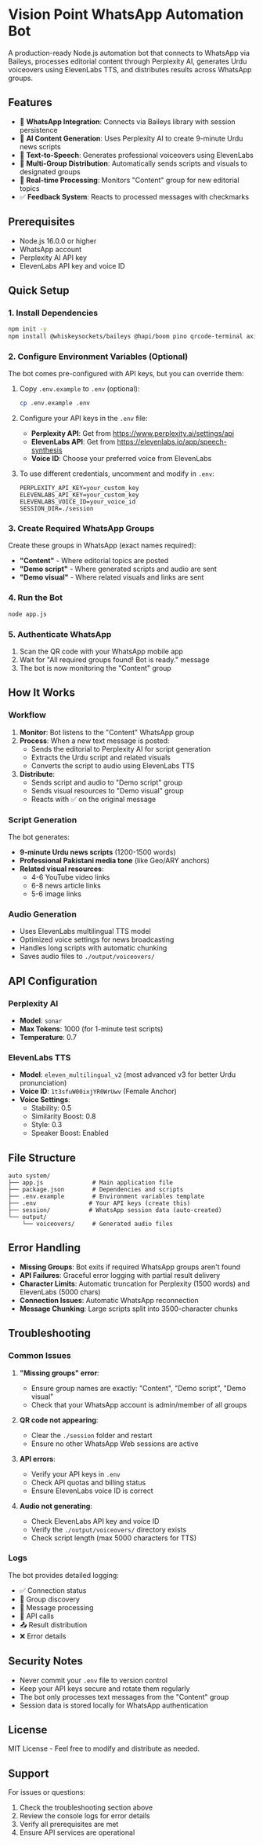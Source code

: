 # Vision Point WhatsApp Automation Bot

A production-ready Node.js automation bot that connects to WhatsApp via Baileys, processes editorial content through Perplexity AI, generates Urdu voiceovers using ElevenLabs TTS, and distributes results across WhatsApp groups.

## Features

- 🔗 **WhatsApp Integration**: Connects via Baileys library with session persistence
- 🤖 **AI Content Generation**: Uses Perplexity AI to create 9-minute Urdu news scripts
- 🎵 **Text-to-Speech**: Generates professional voiceovers using ElevenLabs
- 📱 **Multi-Group Distribution**: Automatically sends scripts and visuals to designated groups
- 🔄 **Real-time Processing**: Monitors "Content" group for new editorial topics
- ✅ **Feedback System**: Reacts to processed messages with checkmarks

## Prerequisites

- Node.js 16.0.0 or higher
- WhatsApp account
- Perplexity AI API key
- ElevenLabs API key and voice ID

## Quick Setup

### 1. Install Dependencies

```bash
npm init -y
npm install @whiskeysockets/baileys @hapi/boom pino qrcode-terminal axios dotenv fs-extra path
```

### 2. Configure Environment Variables (Optional)

The bot comes pre-configured with API keys, but you can override them:

1. Copy `.env.example` to `.env` (optional):
   ```bash
   cp .env.example .env
   ```

2. Configure your API keys in the `.env` file:
   - **Perplexity API**: Get from https://www.perplexity.ai/settings/api
   - **ElevenLabs API**: Get from https://elevenlabs.io/app/speech-synthesis
   - **Voice ID**: Choose your preferred voice from ElevenLabs

3. To use different credentials, uncomment and modify in `.env`:
   ```env
   PERPLEXITY_API_KEY=your_custom_key
   ELEVENLABS_API_KEY=your_custom_key
   ELEVENLABS_VOICE_ID=your_voice_id
   SESSION_DIR=./session
   ```

### 3. Create Required WhatsApp Groups

Create these groups in WhatsApp (exact names required):
- **"Content"** - Where editorial topics are posted
- **"Demo script"** - Where generated scripts and audio are sent
- **"Demo visual"** - Where related visuals and links are sent

### 4. Run the Bot

```bash
node app.js
```

### 5. Authenticate WhatsApp

1. Scan the QR code with your WhatsApp mobile app
2. Wait for "All required groups found! Bot is ready." message
3. The bot is now monitoring the "Content" group

## How It Works

### Workflow

1. **Monitor**: Bot listens to the "Content" WhatsApp group
2. **Process**: When a new text message is posted:
   - Sends the editorial to Perplexity AI for script generation
   - Extracts the Urdu script and related visuals
   - Converts the script to audio using ElevenLabs TTS
3. **Distribute**: 
   - Sends script and audio to "Demo script" group
   - Sends visual resources to "Demo visual" group
   - Reacts with ✅ on the original message

### Script Generation

The bot generates:
- **9-minute Urdu news scripts** (1200-1500 words)
- **Professional Pakistani media tone** (like Geo/ARY anchors)
- **Related visual resources**:
  - 4-6 YouTube video links
  - 6-8 news article links
  - 5-6 image links

### Audio Generation

- Uses ElevenLabs multilingual TTS model
- Optimized voice settings for news broadcasting
- Handles long scripts with automatic chunking
- Saves audio files to `./output/voiceovers/`

## API Configuration

### Perplexity AI
- **Model**: `sonar`
- **Max Tokens**: 1000 (for 1-minute test scripts)
- **Temperature**: 0.7

### ElevenLabs TTS
- **Model**: `eleven_multilingual_v2` (most advanced v3 for better Urdu pronunciation)
- **Voice ID**: `1t3sfuW00ixjYR0WrUwv` (Female Anchor)
- **Voice Settings**:
  - Stability: 0.5
  - Similarity Boost: 0.8
  - Style: 0.3
  - Speaker Boost: Enabled

## File Structure

```
auto system/
├── app.js              # Main application file
├── package.json        # Dependencies and scripts
├── .env.example        # Environment variables template
├── .env               # Your API keys (create this)
├── session/           # WhatsApp session data (auto-created)
└── output/
    └── voiceovers/     # Generated audio files
```

## Error Handling

- **Missing Groups**: Bot exits if required WhatsApp groups aren't found
- **API Failures**: Graceful error logging with partial result delivery
- **Character Limits**: Automatic truncation for Perplexity (1500 words) and ElevenLabs (5000 chars)
- **Connection Issues**: Automatic WhatsApp reconnection
- **Message Chunking**: Large scripts split into 3500-character chunks

## Troubleshooting

### Common Issues

1. **"Missing groups" error**:
   - Ensure group names are exactly: "Content", "Demo script", "Demo visual"
   - Check that your WhatsApp account is admin/member of all groups

2. **QR code not appearing**:
   - Clear the `./session` folder and restart
   - Ensure no other WhatsApp Web sessions are active

3. **API errors**:
   - Verify your API keys in `.env`
   - Check API quotas and billing status
   - Ensure ElevenLabs voice ID is correct

4. **Audio not generating**:
   - Check ElevenLabs API key and voice ID
   - Verify the `./output/voiceovers/` directory exists
   - Check script length (max 5000 characters for TTS)

### Logs

The bot provides detailed logging:
- ✅ Connection status
- 📝 Group discovery
- 📨 Message processing
- 🔄 API calls
- 📤 Result distribution
- ❌ Error details

## Security Notes

- Never commit your `.env` file to version control
- Keep your API keys secure and rotate them regularly
- The bot only processes text messages from the "Content" group
- Session data is stored locally for WhatsApp authentication

## License

MIT License - Feel free to modify and distribute as needed.

## Support

For issues or questions:
1. Check the troubleshooting section above
2. Review the console logs for error details
3. Verify all prerequisites are met
4. Ensure API services are operational